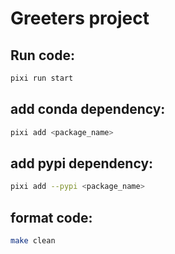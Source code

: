 # Greeters project

## Run code:

```bash
pixi run start
```

## add conda dependency:

```bash
pixi add <package_name>
```

## add pypi dependency:

```bash
pixi add --pypi <package_name>
```

## format code:

```bash
make clean
```
